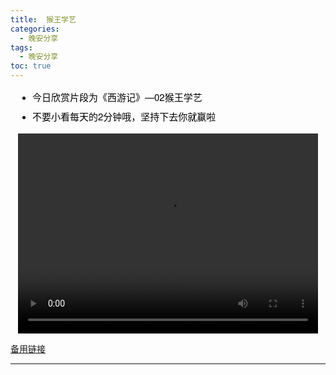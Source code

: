 ```yaml
---
title:  猴王学艺
categories:
  - 晚安分享
tags:
  - 晚安分享
toc: true 
---
```



<!-- - 今日欣赏片段为《西游记》—02猴王学艺
- 不要小看每天的2分钟哦，坚持下去你就赢啦 -->


<section id="nice" data-tool="mdnice编辑器" data-website="https://www.mdnice.com" style="font-size: 16px; color: black; padding: 0 10px; line-height: 1.6; word-spacing: 0px; letter-spacing: 0px; word-break: break-word; word-wrap: break-word; text-align: left; font-family: Optima-Regular, Optima, PingFangSC-light, PingFangTC-light, 'PingFang SC', Cambria, Cochin, Georgia, Times, 'Times New Roman', serif;"><ul data-tool="mdnice编辑器" style="margin-top: 8px; margin-bottom: 8px; padding-left: 25px; color: black; list-style-type: disc;">
<li><section style="margin-top: 5px; margin-bottom: 5px; line-height: 26px; text-align: left; color: rgb(1,1,1); font-weight: 500; font-size: 15px; font-family: 'Helvetica Neue', Helvetica, 'Segoe UI', Arial, freesans, sans-serif;">今日欣赏片段为《西游记》—02猴王学艺</section></li><li><section style="margin-top: 5px; margin-bottom: 5px; line-height: 26px; text-align: left; color: rgb(1,1,1); font-weight: 500; font-size: 15px; font-family: 'Helvetica Neue', Helvetica, 'Segoe UI', Arial, freesans, sans-serif;">不要小看每天的2分钟哦，坚持下去你就赢啦</section></li></ul>
</section>


<p style="text-align:center">
   <video width="480" height="320" controls>
       <source src="/video/77.mp4">
   </video>
</p>
 <p><a href="/video/77.mp4">备用链接</a></p>
 
---





